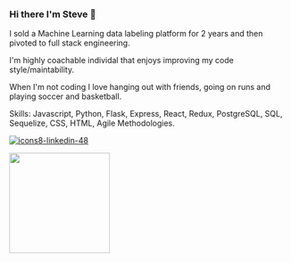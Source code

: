 ### Hi there I'm Steve 👋

I sold a Machine Learning data labeling platform for 2 years and then pivoted to full stack engineering.

I'm highly coachable individal that enjoys improving my code style/maintability. 

When I'm not coding I love hanging out with friends, going on runs and playing soccer and basketball.

Skills: Javascript, Python, Flask, Express, React, Redux, PostgreSQL, SQL, Sequelize, CSS, HTML, Agile Methodologies.

[![icons8-linkedin-48](https://user-images.githubusercontent.com/46228676/160207962-49a5af1b-556b-4e9d-811d-c51aeae3531d.png)](https://www.linkedin.com/in/steve-correa/)


<img height="180em" src="https://github-readme-stats.vercel.app/api?username=scorrea310&show_icons=true&hide_border=true&&count_private=true&include_all_commits=true" />


<!--
**scorrea310/scorrea310** is a ✨ _special_ ✨ repository because its `README.md` (this file) appears on your GitHub profile.

Here are some ideas to get you started:


<img height="180em" src="https://github-readme-stats.vercel.app/api?username=scorrea310&show_icons=true&hide_border=true&&count_private=true&include_all_commits=true" />
